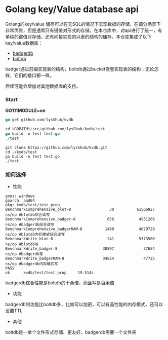 # Golang key/Value database api



Golang的key/value 储存可以在无SQL的情况下实现数据的存储，在部分场景下非常优雅，但是通常只有键值对形式的存储。在本仓库中，对api进行了统一，有单纯的键值对存储，还有间接实现的以表的结构的储存。本仓库集成了以下key/value数据库：

- [badgerdb](https://github.com/dgraph-io/badger/v2)
- [boltdb](https://github.com/boltdb/bolt)

badger通过前缀实现表的结构，boltdb通过bucket嵌套实现表的结构；无论怎样，它们的接口都一样。

后续可能会增加对其他数据库的支持。

### Start

**GO111MODULE=on**

```go
go get github.com/lysShub/kvdb
```

```go
cd %GOPATH%/src/github.com/lysShub/kvdb/test
go build -o test test.go
./test
```



```shell
git clone https://github.com/lysShub/kvdb.git
cd ./kvdb/test
go build -o test test.go
./test
```

### 如何选择

- 性能

```shell
goos: windows
goarch: amd64
pkg: kvdb/test/test_prop
BenchmarkComprehensive_blot-8                 30          61566827 ns/op #blotdb综合读写
BenchmarkComprehensive_badger-8              656           4951209 ns/op #badgerdb综合读写
BenchmarkComprehensive_badgerRAM-8          1480           4679729 ns/op #blotdb内存模式综合读写
BenchmarkWrite_blot-8                        241           5373580 ns/op #blotdb写
BenchmarkWrite_badger-8                    30897             37654 ns/op #badgerdb写
BenchmarkWrite_badgerRAM-8                 34824             47725 ns/op #badgerdb内存模式写
PASS
ok      kvdb/test/test_prop     19.514s
```

badgerdb综合性能是boltdb的十余倍，而且写是百余倍

- 功能

badgerdb的功能比boltdb多，比如可以加密，可以有高性能的内存模式，还可以设置TTL

- 其他

boltdb是一单个文件形式存储、更友好，badgerdb需要一个文件夹

